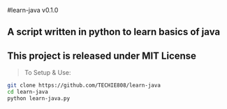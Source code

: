 #learn-java v0.1.0
## A script written in python to learn basics of java
## This project is released under MIT License
>To Setup & Use:
```bash
git clone https://github.com/TECHIE808/learn-java
cd learn-java
python learn-java.py
```

